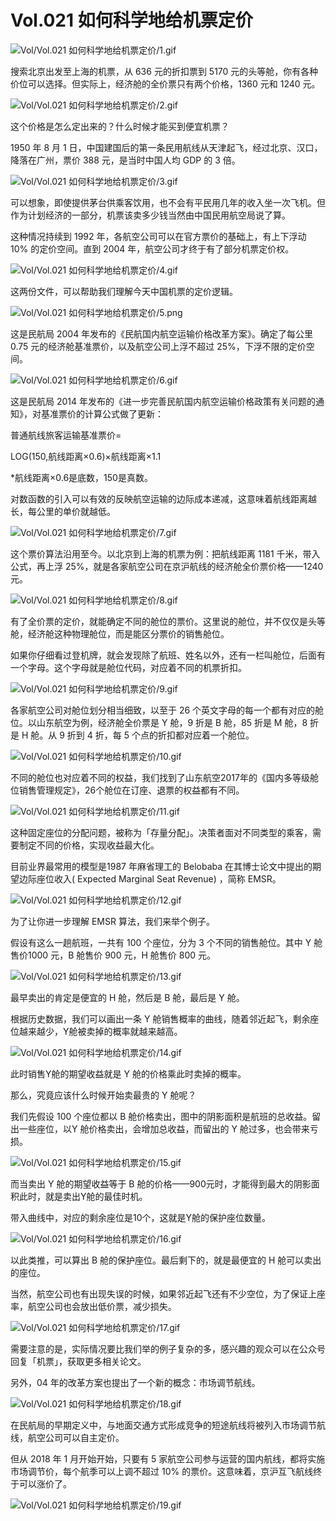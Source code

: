 # Vol.021 如何科学地给机票定价

![Vol/Vol.021 如何科学地给机票定价/1.gif](https://file.hsyhx.top/iPaperClipICU/web/assets/image/文字稿/Vol/Vol.021%20如何科学地给机票定价/1.gif?imageMogr2/format/avif)

搜索北京出发至上海的机票，从 636 元的折扣票到 5170 元的头等舱，你有各种价位可以选择。但实际上，经济舱的全价票只有两个价格，1360 元和 1240 元。

![Vol/Vol.021 如何科学地给机票定价/2.gif](https://file.hsyhx.top/iPaperClipICU/web/assets/image/文字稿/Vol/Vol.021%20如何科学地给机票定价/2.gif?imageMogr2/format/avif)

这个价格是怎么定出来的？什么时候才能买到便宜机票？

1950 年 8 月 1 日，中国建国后的第一条民用航线从天津起飞，经过北京、汉口，降落在广州，票价 388 元，是当时中国人均 GDP 的 3 倍。

![Vol/Vol.021 如何科学地给机票定价/3.gif](https://file.hsyhx.top/iPaperClipICU/web/assets/image/文字稿/Vol/Vol.021%20如何科学地给机票定价/3.gif?imageMogr2/format/avif)

可以想象，即使提供茅台供乘客饮用，也不会有平民用几年的收入坐一次飞机。但作为计划经济的一部分，机票该卖多少钱当然由中国民用航空局说了算。

这种情况持续到 1992 年，各航空公司可以在官方票价的基础上，有上下浮动 10% 的定价空间。直到 2004 年，航空公司才终于有了部分机票定价权。

![Vol/Vol.021 如何科学地给机票定价/4.gif](https://file.hsyhx.top/iPaperClipICU/web/assets/image/文字稿/Vol/Vol.021%20如何科学地给机票定价/4.gif?imageMogr2/format/avif)

这两份文件，可以帮助我们理解今天中国机票的定价逻辑。

![Vol/Vol.021 如何科学地给机票定价/5.png](https://file.hsyhx.top/iPaperClipICU/web/assets/image/文字稿/Vol/Vol.021%20如何科学地给机票定价/5.png?imageMogr2/format/avif)

这是民航局 2004 年发布的《民航国内航空运输价格改革方案》。确定了每公里 0.75 元的经济舱基准票价，以及航空公司上浮不超过 25%，下浮不限的定价空间。

![Vol/Vol.021 如何科学地给机票定价/6.gif](https://file.hsyhx.top/iPaperClipICU/web/assets/image/文字稿/Vol/Vol.021%20如何科学地给机票定价/6.gif?imageMogr2/format/avif)

这是民航局 2014 年发布的《进一步完善民航国内航空运输价格政策有关问题的通知》，对基准票价的计算公式做了更新：

普通航线旅客运输基准票价=

LOG(150,航线距离×0.6)×航线距离×1.1

\*航线距离×0.6是底数，150是真数。

对数函数的引入可以有效的反映航空运输的边际成本递减，这意味着航线距离越长，每公里的单价就越低。

![Vol/Vol.021 如何科学地给机票定价/7.gif](https://file.hsyhx.top/iPaperClipICU/web/assets/image/文字稿/Vol/Vol.021%20如何科学地给机票定价/7.gif?imageMogr2/format/avif)

这个票价算法沿用至今。以北京到上海的机票为例：把航线距离 1181 千米，带入公式，再上浮 25%，就是各家航空公司在京沪航线的经济舱全价票价格——1240 元。

![Vol/Vol.021 如何科学地给机票定价/8.gif](https://file.hsyhx.top/iPaperClipICU/web/assets/image/文字稿/Vol/Vol.021%20如何科学地给机票定价/8.gif?imageMogr2/format/avif)

有了全价票的定价，就能确定不同的舱位的票价。这里说的舱位，并不仅仅是头等舱，经济舱这种物理舱位，而是能区分票价的销售舱位。

如果你仔细看过登机牌，就会发现除了航班、姓名以外，还有一栏叫舱位，后面有一个字母。这个字母就是舱位代码，对应着不同的机票折扣。

![Vol/Vol.021 如何科学地给机票定价/9.gif](https://file.hsyhx.top/iPaperClipICU/web/assets/image/文字稿/Vol/Vol.021%20如何科学地给机票定价/9.gif?imageMogr2/format/avif)

各家航空公司对舱位划分相当细致，以至于 26 个英文字母的每一个都有对应的舱位。以山东航空为例，经济舱全价票是 Y 舱，9 折是 B 舱，85 折是 M 舱，8 折是 H 舱。从 9 折到 4 折，每 5 个点的折扣都对应着一个舱位。

![Vol/Vol.021 如何科学地给机票定价/10.gif](https://file.hsyhx.top/iPaperClipICU/web/assets/image/文字稿/Vol/Vol.021%20如何科学地给机票定价/10.gif?imageMogr2/format/avif)

不同的舱位也对应着不同的权益，我们找到了山东航空2017年的《国内多等级舱位销售管理规定》，26个舱位在订座、退票的权益都有不同。

![Vol/Vol.021 如何科学地给机票定价/11.gif](https://file.hsyhx.top/iPaperClipICU/web/assets/image/文字稿/Vol/Vol.021%20如何科学地给机票定价/11.gif?imageMogr2/format/avif)

这种固定座位的分配问题，被称为「存量分配」。决策者面对不同类型的乘客，需要制定不同的价格，实现收益最大化。

目前业界最常用的模型是1987 年麻省理工的 Belobaba 在其博士论文中提出的期望边际座位收入( Expected Marginal Seat Revenue) ，简称 EMSR。

![Vol/Vol.021 如何科学地给机票定价/12.gif](https://file.hsyhx.top/iPaperClipICU/web/assets/image/文字稿/Vol/Vol.021%20如何科学地给机票定价/12.gif?imageMogr2/format/avif)

为了让你进一步理解 EMSR 算法，我们来举个例子。

假设有这么一趟航班，一共有 100 个座位，分为 3 个不同的销售舱位。其中 Y 舱售价1000 元，B 舱售价 900 元，H 舱售价 800 元。

![Vol/Vol.021 如何科学地给机票定价/13.gif](https://file.hsyhx.top/iPaperClipICU/web/assets/image/文字稿/Vol/Vol.021%20如何科学地给机票定价/13.gif?imageMogr2/format/avif)

最早卖出的肯定是便宜的 H 舱，然后是 B 舱，最后是 Y 舱。

根据历史数据，我们可以画出一条 Y 舱销售概率的曲线，随着邻近起飞，剩余座位越来越少，Y舱被卖掉的概率就越来越高。

![Vol/Vol.021 如何科学地给机票定价/14.gif](https://file.hsyhx.top/iPaperClipICU/web/assets/image/文字稿/Vol/Vol.021%20如何科学地给机票定价/14.gif?imageMogr2/format/avif)

此时销售Y舱的期望收益就是 Y 舱的价格乘此时卖掉的概率。

那么，究竟应该什么时候开始卖最贵的 Y 舱呢？

我们先假设 100 个座位都以 B 舱价格卖出，图中的阴影面积是航班的总收益。留出一些座位，以Y 舱价格卖出，会增加总收益，而留出的 Y 舱过多，也会带来亏损。

![Vol/Vol.021 如何科学地给机票定价/15.gif](https://file.hsyhx.top/iPaperClipICU/web/assets/image/文字稿/Vol/Vol.021%20如何科学地给机票定价/15.gif?imageMogr2/format/avif)

而当卖出 Y 舱的期望收益等于 B 舱的价格——900元时，才能得到最大的阴影面积此时，就是卖出Y舱的最佳时机。

带入曲线中，对应的剩余座位是10个，这就是Y舱的保护座位数量。

![Vol/Vol.021 如何科学地给机票定价/16.gif](https://file.hsyhx.top/iPaperClipICU/web/assets/image/文字稿/Vol/Vol.021%20如何科学地给机票定价/16.gif?imageMogr2/format/avif)

以此类推，可以算出 B 舱的保护座位。最后剩下的，就是最便宜的 H 舱可以卖出的座位。

当然，航空公司也有出现失误的时候，如果邻近起飞还有不少空位，为了保证上座率，航空公司也会放出低价票，减少损失。

![Vol/Vol.021 如何科学地给机票定价/17.gif](https://file.hsyhx.top/iPaperClipICU/web/assets/image/文字稿/Vol/Vol.021%20如何科学地给机票定价/17.gif?imageMogr2/format/avif)

需要注意的是，实际情况要比我们举的例子复杂的多，感兴趣的观众可以在公众号回复「机票」，获取更多相关论文。

另外，04 年的改革方案也提出了一个新的概念：市场调节航线。

![Vol/Vol.021 如何科学地给机票定价/18.gif](https://file.hsyhx.top/iPaperClipICU/web/assets/image/文字稿/Vol/Vol.021%20如何科学地给机票定价/18.gif?imageMogr2/format/avif)

在民航局的早期定义中，与地面交通方式形成竞争的短途航线将被列入市场调节航线，航空公司可以自主定价。

但从 2018 年 1 月开始开始，只要有 5 家航空公司参与运营的国内航线，都将实施市场调节价，每个航季可以上调不超过 10% 的票价。这意味着，京沪互飞航线终于可以涨价了。

![Vol/Vol.021 如何科学地给机票定价/19.gif](https://file.hsyhx.top/iPaperClipICU/web/assets/image/文字稿/Vol/Vol.021%20如何科学地给机票定价/19.gif?imageMogr2/format/avif)
